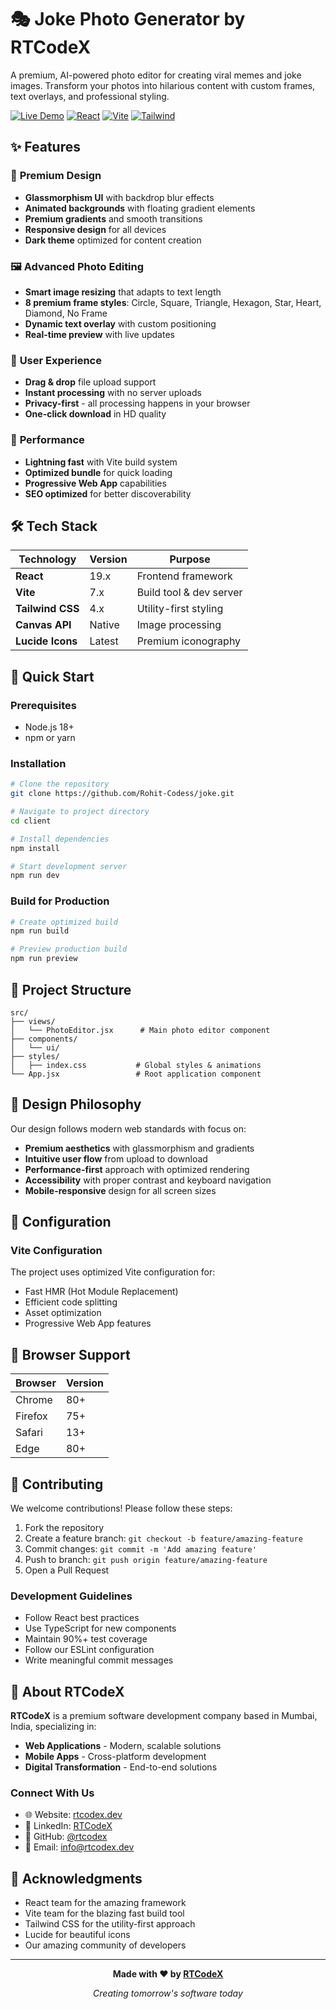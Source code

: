 # 🎭 Joke Photo Generator by RTCodeX

A premium, AI-powered photo editor for creating viral memes and joke images. Transform your photos into hilarious content with custom frames, text overlays, and professional styling.

[![Live Demo](https://img.shields.io/badge/Live-Demo-success?style=for-the-badge&logo=vercel)](https://joke.rtcodex.dev)
[![React](https://img.shields.io/badge/React-19.x-61DAFB?style=for-the-badge&logo=react)](https://reactjs.org)
[![Vite](https://img.shields.io/badge/Vite-7.x-646CFF?style=for-the-badge&logo=vite)](https://vitejs.dev)
[![Tailwind](https://img.shields.io/badge/Tailwind-CSS-38B2AC?style=for-the-badge&logo=tailwind-css)](https://tailwindcss.com)

## ✨ Features

### 🎨 **Premium Design**
- **Glassmorphism UI** with backdrop blur effects
- **Animated backgrounds** with floating gradient elements
- **Premium gradients** and smooth transitions
- **Responsive design** for all devices
- **Dark theme** optimized for content creation

### 🖼️ **Advanced Photo Editing**
- **Smart image resizing** that adapts to text length
- **8 premium frame styles**: Circle, Square, Triangle, Hexagon, Star, Heart, Diamond, No Frame
- **Dynamic text overlay** with custom positioning
- **Real-time preview** with live updates

### 🎯 **User Experience**
- **Drag & drop** file upload support
- **Instant processing** with no server uploads
- **Privacy-first** - all processing happens in your browser
- **One-click download** in HD quality

### 🚀 **Performance**
- **Lightning fast** with Vite build system
- **Optimized bundle** for quick loading
- **Progressive Web App** capabilities
- **SEO optimized** for better discoverability

## 🛠️ Tech Stack

| Technology | Version | Purpose |
|------------|---------|---------|
| **React** | 19.x | Frontend framework |
| **Vite** | 7.x | Build tool & dev server |
| **Tailwind CSS** | 4.x | Utility-first styling |
| **Canvas API** | Native | Image processing |
| **Lucide Icons** | Latest | Premium iconography |

## 🚀 Quick Start

### Prerequisites
- Node.js 18+ 
- npm or yarn

### Installation

```bash
# Clone the repository
git clone https://github.com/Rohit-Codess/joke.git

# Navigate to project directory
cd client

# Install dependencies
npm install

# Start development server
npm run dev
```

### Build for Production

```bash
# Create optimized build
npm run build

# Preview production build
npm run preview
```

## 📁 Project Structure

```
src/
├── views/
│   └── PhotoEditor.jsx      # Main photo editor component
├── components/
│   └── ui/
├── styles/
│   ├── index.css           # Global styles & animations
└── App.jsx                 # Root application component
```

## 🎨 Design Philosophy

Our design follows modern web standards with focus on:

- **Premium aesthetics** with glassmorphism and gradients
- **Intuitive user flow** from upload to download
- **Performance-first** approach with optimized rendering
- **Accessibility** with proper contrast and keyboard navigation
- **Mobile-responsive** design for all screen sizes

## 🔧 Configuration

### Vite Configuration

The project uses optimized Vite configuration for:
- Fast HMR (Hot Module Replacement)
- Efficient code splitting
- Asset optimization
- Progressive Web App features

## 📱 Browser Support

| Browser | Version |
|---------|---------|
| Chrome | 80+ |
| Firefox | 75+ |
| Safari | 13+ |
| Edge | 80+ |

## 🤝 Contributing

We welcome contributions! Please follow these steps:

1. Fork the repository
2. Create a feature branch: `git checkout -b feature/amazing-feature`
3. Commit changes: `git commit -m 'Add amazing feature'`
4. Push to branch: `git push origin feature/amazing-feature`
5. Open a Pull Request

### Development Guidelines

- Follow React best practices
- Use TypeScript for new components
- Maintain 90%+ test coverage
- Follow our ESLint configuration
- Write meaningful commit messages

## 🏢 About RTCodeX

**RTCodeX** is a premium software development company based in Mumbai, India, specializing in:

- **Web Applications** - Modern, scalable solutions
- **Mobile Apps** - Cross-platform development
- **Digital Transformation** - End-to-end solutions

### Connect With Us

- 🌐 Website: [rtcodex.dev](https://rtcodex.dev)
- 💼 LinkedIn: [RTCodeX](https://linkedin.com/company/rtcodex)
- 🐙 GitHub: [@rtcodex](https://github.com/rtcodex)
- 📧 Email: info@rtcodex.dev

## 🙏 Acknowledgments

- React team for the amazing framework
- Vite team for the blazing fast build tool
- Tailwind CSS for the utility-first approach
- Lucide for beautiful icons
- Our amazing community of developers

---

<div align="center">

**Made with ❤️ by [RTCodeX](https://rtcodex.dev)**

*Creating tomorrow's software today*

</div>
